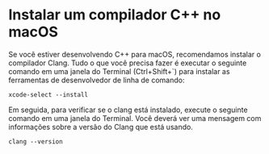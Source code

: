 <h1 data-loc-id="walkthrough.mac.install.compiler">Instalar um compilador C++ no macOS</h1>
<p data-loc-id="walkthrough.mac.text1">Se você estiver desenvolvendo C++ para macOS, recomendamos instalar o compilador Clang. Tudo o que você precisa fazer é executar o seguinte comando em uma janela do Terminal (Ctrl+Shift+`) para instalar as ferramentas de desenvolvedor de linha de comando:</p>
<pre><code class="lang-bash">xcode-select --install</code></pre>
<p data-loc-id="walkthrough.mac.text2">Em seguida, para verificar se o clang está instalado, execute o seguinte comando em uma janela do Terminal. Você deverá ver uma mensagem com informações sobre a versão do Clang que está usando.</p>
<pre><code class="lang-bash">clang --version</code></pre>
